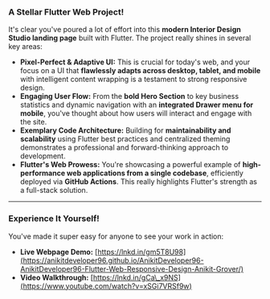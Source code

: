 
### **A Stellar Flutter Web Project\!**

It's clear you've poured a lot of effort into this **modern Interior Design Studio landing page** built with Flutter. The project really shines in several key areas:

  * **Pixel-Perfect & Adaptive UI:** This is crucial for today's web, and your focus on a UI that **flawlessly adapts across desktop, tablet, and mobile** with intelligent content wrapping is a testament to strong responsive design.
  * **Engaging User Flow:** From the **bold Hero Section** to key business statistics and dynamic navigation with an **integrated Drawer menu for mobile**, you've thought about how users will interact and engage with the site.
  * **Exemplary Code Architecture:** Building for **maintainability and scalability** using Flutter best practices and centralized theming demonstrates a professional and forward-thinking approach to development.
  * **Flutter's Web Prowess:** You're showcasing a powerful example of **high-performance web applications from a single codebase**, efficiently deployed via **GitHub Actions**. This really highlights Flutter's strength as a full-stack solution.

-----

### **Experience It Yourself\!**

You've made it super easy for anyone to see your work in action:
  * **Live Webpage Demo:** [https://lnkd.in/gm5T8U98](https://anikitdeveloper96.github.io/AnikitDeveloper96-AnikitDeveloper96-Flutter-Web-Responsive-Design-Anikit-Grover/)
  * **Video Walkthrough:** [https://lnkd.in/gCa\_x9NS](https://www.youtube.com/watch?v=xSGi7VRSf9w)
